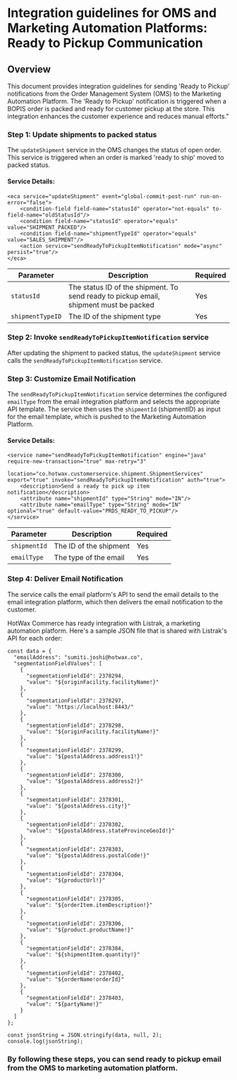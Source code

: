 # Integration guidelines for OMS and Marketing Automation Platforms: Ready to Pickup Communication 


## Overview
This document provides integration guidelines for sending 'Ready to Pickup' notifications from the Order Management System (OMS) to the Marketing Automation Platform. The 'Ready to Pickup' notification is triggered when a BOPIS order is packed and ready for customer pickup at the store. This integration enhances the customer experience and reduces manual efforts."

### Step 1: Update shipments to packed status

The `updateShipment` service in the OMS changes the status of open order. This service is triggered when an order is marked 'ready to ship' moved to packed status.

#### Service Details:
```
<eca service="updateShipment" event="global-commit-post-run" run-on-error="false">
    <condition-field field-name="statusId" operator="not-equals" to-field-name="oldStatusId"/>
    <condition field-name="statusId" operator="equals" value="SHIPMENT_PACKED"/>
    <condition field-name="shipmentTypeId" operator="equals" value="SALES_SHIPMENT"/>
    <action service="sendReadyToPickupItemNotification" mode="async" persist="true"/>
</eca>
```

| Parameter | Description | Required |
|-----------|-------------|----------|
| `statusId` | The status ID of the shipment. To send ready to pickup email, shipment must be packed | Yes |
| `shipmentTypeID` | The ID of the shipment type | Yes |

### Step 2: Invoke `sendReadyToPickupItemNotification` service

After updating the shipment to packed status, the `updateShipment` service calls the `sendReadyToPickupItemNotification` service.

### Step 3: Customize Email Notification

The `sendReadyToPickupItemNotification` service determines the configured `emailType` from the email integration platform and selects the appropriate API template. The service then uses the `shipmentId` (shipmentID) as input for the email template, which is pushed to the Marketing Automation Platform.

#### Service Details:
```
<service name="sendReadyToPickupItemNotification" engine="java" require-new-transaction="true" max-retry="3"
         location="co.hotwax.customerservice.shipment.ShipmentServices" export="true" invoke="sendReadyToPickupItemNotification" auth="true">
    <description>Send a ready to pick up item notification</description>
    <attribute name="shipmentId" type="String" mode="IN"/>
    <attribute name="emailType" type="String" mode="IN" optional="true" default-value="PRDS_READY_TO_PICKUP"/>
</service>
```

| Parameter | Description | Required |
|-----------|-------------|----------|
| `shipmentId` | The ID of the shipment | Yes |
| `emailType` | The type of the email | Yes |

### Step 4: Deliver Email Notification

The service calls the email platform's API to send the email details to the email integration platform, which then delivers the email notification to the customer.

HotWax Commerce has ready integration with Listrak, a marketing automation platform. Here's a sample JSON file that is shared with Listrak's API for each order:
```
const data = {
  "emailAddress": "sumiti.joshi@hotwax.co",
  "segmentationFieldValues": [
    {
      "segmentationFieldId": 2378294,
      "value": "${originFacility.facilityName!}"
    },
    {
      "segmentationFieldId": 2378297,
      "value": "https://localhost:8443/"
    },
    {
      "segmentationFieldId": 2378298,
      "value": "${originFacility.facilityName!}"
    },
    {
      "segmentationFieldId": 2378299,
      "value": "${postalAddress.address1!}"
    },
    {
      "segmentationFieldId": 2378300,
      "value": "${postalAddress.address2!}"
    },
    {
      "segmentationFieldId": 2378301,
      "value": "${postalAddress.city!}"
    },
    {
      "segmentationFieldId": 2378302,
      "value": "${postalAddress.stateProvinceGeoId!}"
    },
    {
      "segmentationFieldId": 2378303,
      "value": "${postalAddress.postalCode!}"
    },
    {
      "segmentationFieldId": 2378304,
      "value": "${productUrl!}"
    },
    {
      "segmentationFieldId": 2378305,
      "value": "${orderItem.itemDescription!}"
    },
    {
      "segmentationFieldId": 2378306,
      "value": "${product.productName!}"
    },
    {
      "segmentationFieldId": 2378384,
      "value": "${shipmentItem.quantity!}"
    },
    {
      "segmentationFieldId": 2378402,
      "value": "${orderName!orderId}"
    },
    {
      "segmentationFieldId": 2378403,
      "value": "${partyName!}"
    }
  ]
};

const jsonString = JSON.stringify(data, null, 2);
console.log(jsonString);
```

### By following these steps, you can send ready to pickup email from the OMS to marketing automation platform.
